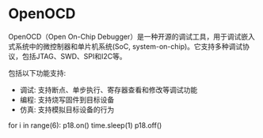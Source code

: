 # OpenOCD

OpenOCD（Open On-Chip Debugger）是一种开源的调试工具，用于调试嵌入式系统中的微控制器和单片机系统(SoC, system-on-chip)。它支持多种调试协议，包括JTAG、SWD、SPI和I2C等。

包括以下功能支持:
- 调试: 支持断点、单步执行、寄存器查看和修改等调试功能
- 编程: 支持烧写固件到目标设备
- 仿真: 支持模拟目标设备的行为

for i in range(6):
    p18.on()
    time.sleep(1)
    p18.off()